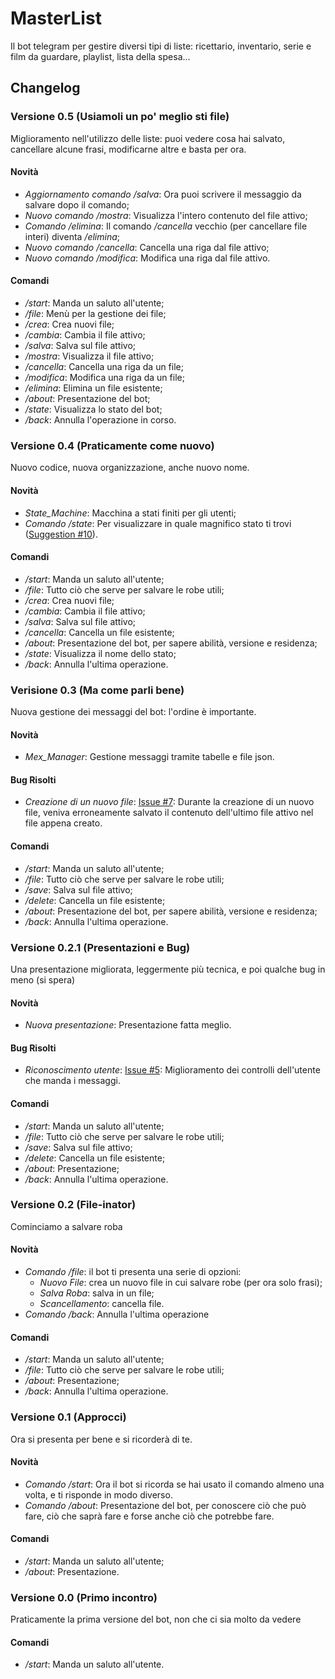 # MasterList
Il bot telegram per gestire diversi tipi di liste: ricettario, inventario, serie e film da guardare, playlist, lista della spesa...

## Changelog
### Versione 0.5 (Usiamoli un po' meglio sti file)
Miglioramento nell'utilizzo delle liste: puoi vedere cosa hai salvato, cancellare alcune frasi, modificarne altre e basta per ora.
#### Novità
- _Aggiornamento comando /salva_: Ora puoi scrivere il messaggio da salvare dopo il comando;
- _Nuovo comando /mostra_: Visualizza l'intero contenuto del file attivo;
- _Comando /elimina_: Il comando _/cancella_ vecchio (per cancellare file interi) diventa _/elimina_;
- _Nuovo comando /cancella_: Cancella una riga dal file attivo;
- _Nuovo comando /modifica_: Modifica una riga dal file attivo.
#### Comandi
- _/start_: Manda un saluto all'utente;
- _/file_: Menù per la gestione dei file;
- _/crea_: Crea nuovi file;
- _/cambia_: Cambia il file attivo;
- _/salva_: Salva sul file attivo;
- _/mostra_: Visualizza il file attivo;
- _/cancella_: Cancella una riga da un file;
- _/modifica_: Modifica una riga da un file;
- _/elimina_: Elimina un file esistente;
- _/about_: Presentazione del bot;
- _/state_: Visualizza lo stato del bot;
- _/back_: Annulla l'operazione in corso.

### Versione 0.4 (Praticamente come nuovo)
Nuovo codice, nuova organizzazione, anche nuovo nome.
#### Novità
- _State\_Machine_: Macchina a stati finiti per gli utenti;
- _Comando /state_: Per visualizzare in quale magnifico stato ti trovi ([Suggestion #10](https://github.com/Ciovino/Filmettini/issues/10)).
#### Comandi
- */start*: Manda un saluto all'utente;
- */file*: Tutto ciò che serve per salvare le robe utili;
- */crea*: Crea nuovi file;
- */cambia*: Cambia il file attivo;
- */salva*: Salva sul file attivo;
- */cancella*: Cancella un file esistente;
- */about*: Presentazione del bot, per sapere abilità, versione e residenza;
- */state*: Visualizza il nome dello stato;
- */back*: Annulla l'ultima operazione.

### Verisione 0.3 (Ma come parli bene)
Nuova gestione dei messaggi del bot: l'ordine è importante.
#### Novità
- _Mex\_Manager_: Gestione messaggi tramite tabelle e file json.
#### Bug Risolti
- _Creazione di un nuovo file_: [Issue #7](https://github.com/Ciovino/Filmettini/issues/7): Durante la creazione di un nuovo file, veniva erroneamente salvato il contenuto dell'ultimo file attivo nel file appena creato.
#### Comandi
- */start*: Manda un saluto all'utente;
- */file*: Tutto ciò che serve per salvare le robe utili;
- */save*: Salva sul file attivo;
- */delete*: Cancella un file esistente;
- */about*: Presentazione del bot, per sapere abilità, versione e residenza;
- */back*: Annulla l'ultima operazione.

### Versione 0.2.1 (Presentazioni e Bug)
Una presentazione migliorata, leggermente più tecnica, e poi qualche bug in meno (si spera)
#### Novità
- _Nuova presentazione_: Presentazione fatta meglio.
#### Bug Risolti
- _Riconoscimento utente_: [Issue #5](https://github.com/Ciovino/Filmettini/issues/5): Miglioramento dei controlli dell'utente che manda i messaggi.
#### Comandi
- */start*: Manda un saluto all'utente;
- */file*: Tutto ciò che serve per salvare le robe utili;
- */save*: Salva sul file attivo;
- */delete*: Cancella un file esistente;
- */about*: Presentazione;
- */back*: Annulla l'ultima operazione.

### Versione 0.2 (File-inator)
Cominciamo a salvare roba
#### Novità
- _Comando /file_: il bot ti presenta una serie di opzioni:
	- _Nuovo File_: crea un nuovo file in cui salvare robe (per ora solo frasi);
	- _Salva Roba_: salva in un file;
	- _Scancellamento_: cancella file.
- _Comando /back_: Annulla l'ultima operazione
#### Comandi
- */start*: Manda un saluto all'utente;
- */file*: Tutto ciò che serve per salvare le robe utili;
- */about*: Presentazione;
- */back*: Annulla l'ultima operazione.

### Versione 0.1 (Approcci)
Ora si presenta per bene e si ricorderà di te.
#### Novità
- _Comando /start_: Ora il bot si ricorda se hai usato il comando almeno una volta, e ti risponde in modo diverso.
- _Comando /about_: Presentazione del bot, per conoscere ciò che può fare, ciò che saprà fare e forse anche ciò che potrebbe fare.
#### Comandi
- */start*: Manda un saluto all'utente;
- */about*: Presentazione. 

### Versione 0.0 (Primo incontro)
Praticamente la prima versione del bot, non che ci sia molto da vedere
#### Comandi
- */start*: Manda un saluto all'utente.